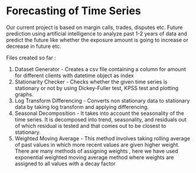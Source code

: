 # Forecasting of Time Series
Our current project is based on margin calls, trades, disputes etc. Future prediction using artificial intelligence to analyze past 1-2 years of data and predict the future like whether the exposure amount is going to increase or decrease in future etc.

Files created so far : 
1) Dataset Generator - Creates a csv file containing a column for amount for different clients with datetime object as index
2) Stationarity Checker - Checks whether the given time series is stationary or not by using Dickey-Fuller test, KPSS test and plotting graphs.
3) Log Transform Differencing - Converts non stationary data to stationary data by taking log transform and applying differencing.
4) Seasonal Decomposition - It takes into account the seasonality of the time series. It is decomposed into trend, seasonality, and residuals out of which residual is tested and that comes out to be closest to stationary.
5) Weighted Moving Average - This method involves taking rolling average of past values in which more recent values are given higher weight. There are many methods of assigning weights , here we have used exponential weighted moving average method where weights are assigned to all values with a decay factor
